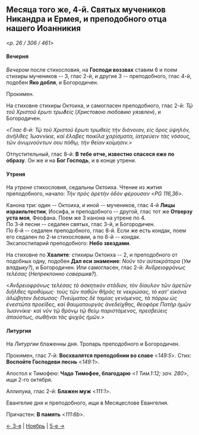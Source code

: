 
## Месяца того же, 4-й. Святых мучеников Никандра и Ермея, и преподобного отца нашего Иоанникия

<*p. 26 / 306 / 461*>

#### Вечерня

*Вечером* после стихословия, на **Господи воззвах** ставим 6 и поем стихиры мучеников -- 3, глас 2-й, 
и другие 3 -- преподобного, глас 4-й, подобен **Яко добля**, и Богородичен. 

Прокимен. 

На стиховне стихиры Октоиха, и самогласен преподобного, глас 2-й: *Τῷ τοῦ Χριστοῦ ἔρωτι τρωϑείς* (*Христовою 
любовию уязвлен*), и Богородичен.

<*Глас 6-й: Τῷ τοῦ Χριστοῦ ἔρωτι τρωθεὶς τὴν διάνοιαν, εἰς ὄρος ὑψηλόν, ἀνῆλθες Ἰωαννίκιε, καὶ ἔλαβες ποικίλα 
χαρίσματα, ἰατρεύειν τὰς νόσους, τῶν ἀνυμνούντων σου πόθῳ, τὴν θείαν κοίμησιν.*>

Отпустительный, глас 8-й: **В тебе отче, известно спасеся еже по образу**. 
Он же и на **Бог Господь**, и в конце утрени.  

#### Утреня

На *утрене* стихословия, седальны Октоиха. 
Чтение из жития преподобного, начало: *Τὴν πρὸς ἀρετὴν ὁδὸν φέρουσαν* <*PG 116,36*>.  

Канона три: один -- Октоиха, и иной -- мучеников, глас 4-й **Лицы израильтестии**, Иосифа, 
и преподобного -- другой, глас тот же **Отверзу уста моя**, Феофана. Поем же 3 канона на утрене по 4.  
По 3-й песни -- седален святых, глас 3-й, и Богородичен.   
По 6-й -- седален преподобного, глас 8-й. Если же есть кондак, поем его седален по 2-м стихословии, а 
по 6-й -- кондак.  
Эксапостиларий преподобного: **Небо звездами**. 

На стиховне по **Хвалите**: стихиры Октоиха -- 2, и преподобного от подобных одну, подобен **Дал еси знамение**: 
*Νοῦν τὸν αὐτοκράτορα* (*Ум владыку?*), и Богородичен. Или самогласен, глас 2-й: *Ἀνδρειοφρόνως τελέσας* 
(*Непреклонно совершив?*). 

<*Ἀνδρειοφρόνως τελέσας τὸ ἀσκητικὸν στάδιον, τὸν δίαυλον τῶν ἀρετῶν διῆλθες προθύμως· τοὺς τῶν παθῶν θῆράς 
τε νεκρώσας, τὸ κατ' εἰκόνα ἀλώβητον διέσωσας· Πνεύματος δὲ ταμίας γενόμενος, τὰ πόρρω ὡς ἐνεστῶτα προεῖδες, 
καὶ θαυματουργὸς ἀνεδείχθης, θεοφόρε Πατὴρ ἡμῶν Ἰωαννίκιε· καὶ νῦν τῷ θρόνῳ τῷ θείῳ παριστάμενος, πρεσβεύεις 
ἀπαύστως, σωθῆναι τὰς ψυχὰς ἡμῶν.*>
 
#### Литургия

На *Литургии* блаженны дня. 
Тропарь преподобного и Богородичен. 

Прокимен, глас 7-й: **Восхвалятся преподобнии во славе** <*149:5*>. 
Стих: **Воспойте Господеви песнь** <*149:1*>.

Апостол к Тимофею: **Чадо Тимофее, благодарю** <*1 Тим.1:12; зач. 280*>, ищи 2-го октября. 

Аллилуиа, глас 2-й: **Блажен муж** <*111:1*>. 

Евангелие дня и преподобного, ищи в Месяцеслове Евангелия. 

Причастен: **В память** <*111:6b*>.

[← 3-е](11_03_EUR.ru.md) | [Ноябрь](README.md#4-й) | [5-е →](11_05_EUR.ru.md)
